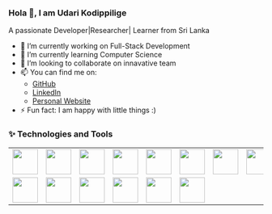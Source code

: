 ### Hola 👋, I am Udari Kodippilige
A passionate Developer|Researcher| Learner from Sri Lanka
<!--
**udaris/udaris** is a ✨ _special_ ✨ repository because its `README.md` (this file) appears on your GitHub profile.
-->
- 🔭 I’m currently working on Full-Stack Development
- 🌱 I’m currently learning Computer Science
- 👯 I’m looking to collaborate on innavative team
- 📫 You can find me on:
   - [GitHub](https://github.com/udaris)
   - [LinkedIn](https://linkedin.com/in/yourname)
   - [Personal Website](https://yourwebsite.com)
- ⚡ Fun fact: I am happy with little things :)
### ✨ Technologies and Tools
<table style="border: none;">
  <tr>
   <td><img src="https://miro.medium.com/v2/resize:fit:1400/1*CVpIFxOrnDsGwwaOKcKw_A.png" width="50" height="50"></td>
   <td><img src="https://4.bp.blogspot.com/-ou-a_Aa1t7A/W6IhNc3Q0gI/AAAAAAAAD6Y/pwh44arKiuM_NBqB1H7Pz4-7QhUxAgZkACLcBGAs/s1600/spring-boot-logo.png" width="50" height="50"></td>
   <td><img src="https://upload.wikimedia.org/wikipedia/commons/thumb/c/cf/Angular_full_color_logo.svg/250px-Angular_full_color_logo.svg.png" width="50" height="50"></td>
   <td><img src="https://d1.awsstatic.com/asset-repository/products/amazon-rds/1024px-MySQL.ff87215b43fd7292af172e2a5d9b844217262571.png" width="50" height="50"></td>
   <td><img src="https://www.devopsschool.com/blog/wp-content/uploads/2022/03/html.jpg" width="50" height="50"></td>
   <td><img src="https://stackdiary.com/wp-content/uploads/2022/03/Useful-CSS-Tricks.png" width="50" height="50"></td>
      <td><img src="https://www.computerhope.com/jargon/j/javascript.png" width="50" height="50"></td>
      <td><img src="https://upload.wikimedia.org/wikipedia/commons/thumb/b/b2/Bootstrap_logo.svg/800px-Bootstrap_logo.svg.png" width="50" height="50"></td>
      <td><img src="https://miro.medium.com/v2/resize:fit:1024/1*QY5S4senfFh-mIViSi5A_Q.png" width="50" height="50"></td>
     
   </tr>
   <tr>
       <td><img src="https://firebase.google.com/images/social.png" width="50" height="50"></td>
      <td><img src="https://www.opc-router.de/wp-content/uploads/2021/03/mongodb_thumbnail.png" width="50" height="50"></td>
     <td><img src="https://fedoramagazine.org/wp-content/uploads/2015/11/Python_logo.png" width="50" height="50"></td>
      <td><img src="https://upload.wikimedia.org/wikipedia/commons/thumb/2/27/PHP-logo.svg/1200px-PHP-logo.svg.png" width="50" height="50"></td>
      <td><img src="https://miro.medium.com/v2/resize:fit:1400/1*c_fiB-YgbnMl6nntYGBMHQ.jpeg" width="50" height="50"></td>
      <td><img src="https://upload.wikimedia.org/wikipedia/commons/thumb/d/d6/IPA_Unicode_0x0063.svg/1200px-IPA_Unicode_0x0063.svg.png"width="50" height="50"></td>
   </tr>
</table>


